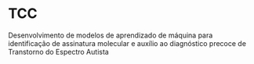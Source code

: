 # TCC
Desenvolvimento de modelos de aprendizado de máquina para identificação de assinatura molecular e auxílio ao diagnóstico precoce de Transtorno do Espectro Autista 
